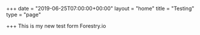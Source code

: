 +++
date = "2019-06-25T07:00:00+00:00"
layout = "home"
title = "Testing"
type = "page"

+++
This is my new test form Forestry.io